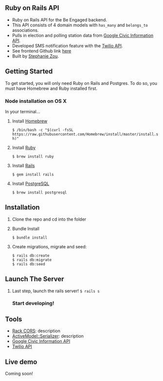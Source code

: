 ## Ruby on Rails API
* Ruby on Rails API for the Be Engaged backend.
* This API consists of 4 domain models with `has_many` and `belongs_to` associations.
* Pulls in election and polling station data from [Google Civic Information API](https://developers.google.com/civic-information/docs/using_api).
* Developed SMS notification feature with the [Twilio API](https://www.twilio.com/).
* See frontend Github link [here](https://github.com/stephaniezou1/be-engaged-frontend)
* Built by [Stephanie Zou](https://github.com/stephaniezou1).

## Getting Started

To get started, you will only need Ruby on Rails and Postgres. To do so, you must have Homebrew and Ruby installed first.

### Node installation on OS X

In your terminal...

1. Install [Homebrew](https://brew.sh/)

    ```$ /bin/bash -c "$(curl -fsSL https://raw.githubusercontent.com/Homebrew/install/master/install.sh)"```
  
2. Install [Ruby](https://www.ruby-lang.org/en/)
    
    ```$ brew install ruby```

3. Install [Rails](https://rubyonrails.org/)

    ```$ gem install rails```

4. Install [PostgreSQL](https://www.postgresql.org/)

    ```$ brew install postgresql```


## Installation

1. Clone the repo and cd into the folder
2. Bundle Install

    ```$ bundle install```
    
3. Create migrations, migrate and seed:

    ```
    $ rails db:create
    $ rails db:migrate
    $ rails db:seed
## Launch The Server

1. Last step, launch the rails server!
    ```$ rails s```
    
    ### Start developing!


## Tools

* [Rack CORS](https://github.com/cyu/rack-cors): description
* [ActiveModel::Serializer](https://github.com/rails-api/active_model_serializers): description
* [Google Civic Information API](https://developers.google.com/civic-information/docs/using_api)
* [Twilio API](https://www.twilio.com/)

## Live demo
Coming soon!
